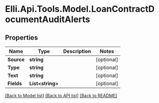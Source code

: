 # Elli.Api.Tools.Model.LoanContractDocumentAuditAlerts
## Properties

Name | Type | Description | Notes
------------ | ------------- | ------------- | -------------
**Source** | **string** |  | [optional] 
**Type** | **string** |  | [optional] 
**Text** | **string** |  | [optional] 
**Fields** | **List&lt;string&gt;** |  | [optional] 

[[Back to Model list]](../README.md#documentation-for-models) [[Back to API list]](../README.md#documentation-for-api-endpoints) [[Back to README]](../README.md)

